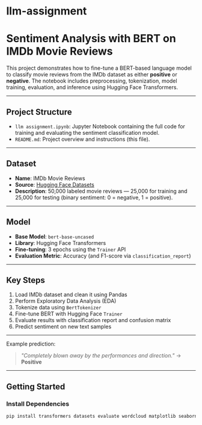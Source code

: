 # llm-assignment
# Sentiment Analysis with BERT on IMDb Movie Reviews

This project demonstrates how to fine-tune a BERT-based language model to classify movie reviews from the IMDb dataset as either **positive** or **negative**. The notebook includes preprocessing, tokenization, model training, evaluation, and inference using Hugging Face Transformers.

---

##  Project Structure

- `llm assignment.ipynb`: Jupyter Notebook containing the full code for training and evaluating the sentiment classification model.
- `README.md`: Project overview and instructions (this file).

---

##  Dataset

- **Name**: IMDb Movie Reviews  
- **Source**: [Hugging Face Datasets](https://huggingface.co/datasets/imdb)  
- **Description**: 50,000 labeled movie reviews — 25,000 for training and 25,000 for testing (binary sentiment: 0 = negative, 1 = positive).

---

## Model

- **Base Model**: `bert-base-uncased`
- **Library**: Hugging Face Transformers
- **Fine-tuning**: 3 epochs using the `Trainer` API
- **Evaluation Metric**: Accuracy (and F1-score via `classification_report`)

---

## Key Steps

1. Load IMDb dataset and clean it using Pandas
2. Perform Exploratory Data Analysis (EDA)
3. Tokenize data using `BertTokenizer`
4. Fine-tune BERT with Hugging Face `Trainer`
5. Evaluate results with classification report and confusion matrix
6. Predict sentiment on new text samples

---

Example prediction:
> _"Completely blown away by the performances and direction."_ → **Positive**

---

## Getting Started

### Install Dependencies

```bash
pip install transformers datasets evaluate wordcloud matplotlib seaborn
